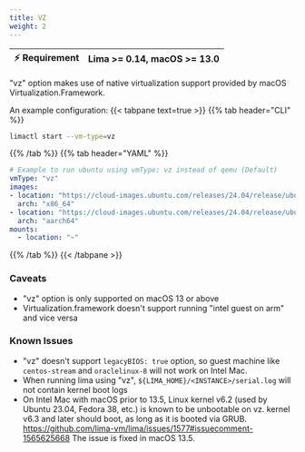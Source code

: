 ```yaml
---
title: VZ
weight: 2
---
```


| ⚡ Requirement | Lima >= 0.14, macOS >= 13.0 |
|-------------------|-----------------------------|

"vz" option makes use of native virtualization support provided by macOS Virtualization.Framework.

An example configuration:
{{< tabpane text=true >}}
{{% tab header="CLI" %}}
```bash
limactl start --vm-type=vz
```
{{% /tab %}}
{{% tab header="YAML" %}}
```yaml
# Example to run ubuntu using vmType: vz instead of qemu (Default)
vmType: "vz"
images:
- location: "https://cloud-images.ubuntu.com/releases/24.04/release/ubuntu-24.04-server-cloudimg-amd64.img"
  arch: "x86_64"
- location: "https://cloud-images.ubuntu.com/releases/24.04/release/ubuntu-24.04-server-cloudimg-arm64.img"
  arch: "aarch64"
mounts:
  - location: "~"
```
{{% /tab %}}
{{< /tabpane >}}
### Caveats
- "vz" option is only supported on macOS 13 or above
- Virtualization.framework doesn't support running "intel guest on arm" and vice versa

### Known Issues
- "vz" doesn't support `legacyBIOS: true` option, so guest machine like `centos-stream` and `oraclelinux-8` will not work on Intel Mac.
- When running lima using "vz", `${LIMA_HOME}/<INSTANCE>/serial.log` will not contain kernel boot logs
- On Intel Mac with macOS prior to 13.5, Linux kernel v6.2 (used by Ubuntu 23.04, Fedora 38, etc.) is known to be unbootable on vz.
  kernel v6.3 and later should boot, as long as it is booted via GRUB.
  https://github.com/lima-vm/lima/issues/1577#issuecomment-1565625668
  The issue is fixed in macOS 13.5.